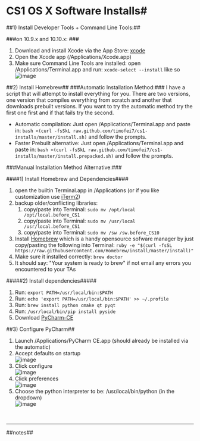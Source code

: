 # CS1 OS X Software Installs#






##1) Install Developer Tools + Command Line Tools:##

###on 10.9.x and 10.10.x: ###



1. Download and install Xcode via the App Store: [xcode](http://itunes.apple.com/us/app/xcode)
2. Open the Xcode app (/Applications/Xcode.app)
3. Make sure Command Line Tools are installed:
   open /Applications/Terminal.app and run:  `xcode-select --install` like so <br>
![image](https://raw.github.com/timofei7/cs1-installs/master/images/xcode-select.png)
<!--5. Download and install [Xquartz](http://xquartz.macosforge.org/)-->


##2) Install Homebrew##
###Automatic Installation Method:###
I have a script that will attempt to install everything for you.  There are two versions, one version that compiles everything from scratch and another that downloads prebuilt versions.  If you want to try the automatic method try the first one first and if that fails try the second.
 
* Automatic compilation: Just open /Applications/Terminal.app and paste in: `bash <(curl -fsSkL raw.github.com/timofei7/cs1-installs/master/install.sh)` and follow the prompts. 
* Faster Prebuilt alternative: Just open /Applications/Terminal.app and paste in:  `bash <(curl -fsSkL raw.github.com/timofei7/cs1-installs/master/install.prepacked.sh)` and follow the prompts.


###Manual Installation Method Alternative:###

####1) Install Homebrew and Dependencies####
1. open the builtin Terminal.app in /Applications (or if you like customization use [iTerm2](http://www.iterm2.com/))
2. backup older/conflicting libraries:
	1. copy/paste into Terminal: `sudo mv /opt/local /opt/local.before_CS1` 
	2. copy/paste into Terminal: `sudo mv /usr/local /usr/local.before_CS1`
	3. copy/paste into Terminal: `sudo mv /sw /sw.before_CS10`
3. Install [Homebrew](http://mxcl.github.com/homebrew/) which is a handy opensource sofware manager by just copy/pasting the following into Terminal:  `ruby -e "$(curl -fsSL https://raw.githubusercontent.com/Homebrew/install/master/install)"`
4. Make sure it installed correctly: `brew doctor`
5. It should say: "Your system is ready to brew" if not email any errors you encountered to your TAs

#####2) Install dependencies#####

1. Run: `export PATH=/usr/local/bin:$PATH`
2. Run: `echo 'export PATH=/usr/local/bin:$PATH' >> ~/.profile`
2. Run: `brew install python cmake qt pyqt`
3. Run: `/usr/local/bin/pip install pyside`
4. Download  [PyCharm-CE](https://www.jetbrains.com/pycharm/download/)


##3) Configure PyCharm##

1. Launch /Applications/PyCharm CE.app (should already be installed via the automatic)
2. Accept defaults on startup <br>
![image](https://raw.github.com/timofei7/cs1-installs/master/images/pycharm-import.png)
3. Click configure <br>
![image](https://raw.github.com/timofei7/cs1-installs/master/images/pycharm-configure.png)
4. Click preferences <br>
![image](https://raw.github.com/timofei7/cs1-installs/master/images/pycharm-preferences.png)
5. Choose the python interpreter to be: /usr/local/bin/python (in the dropdown) <br>
![image](https://raw.github.com/timofei7/cs1-installs/master/images/pycharm-interpreter.png)


<br>
<hr>

##notes##











